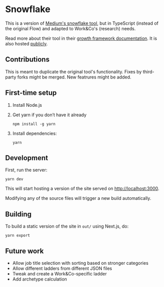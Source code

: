 # Snowflake

This is a version of [Medium's snowflake tool](https://github.com/Medium/snowflake), but in TypeScript (instead of the original Flow) and adapted to Work&Co's (research) needs.

Read more about their tool in their [growth framework documentation](https://medium.com/s/engineering-growth-framework).
It is also hosted [publicly](https://snowflake.medium.com).

## Contributions

This is meant to duplicate the original tool's functionality. Fixes by third-party forks might be merged. New featrures might be added.

## First-time setup

1. Install Node.js

2. Get yarn if you don’t have it already

    ```shell
    npm install -g yarn
    ```

3. Install dependencies:

    ```shell
    yarn
    ```

## Development

First, run the server:

```shell
yarn dev
```

This will start hosting a version of the site served on [http://localhost:3000](http://localhost:3000).

Modifying any of the source files will trigger a new build automatically.

## Building

To build a static version of the site in `out/` using Next.js, do:

```shell
yarn export
```

## Future work

* Allow job title selection with sorting based on stronger categories
* Allow different ladders from different JSON files
* Tweak and create a Work&Co-specific ladder
* Add archetype calculation
